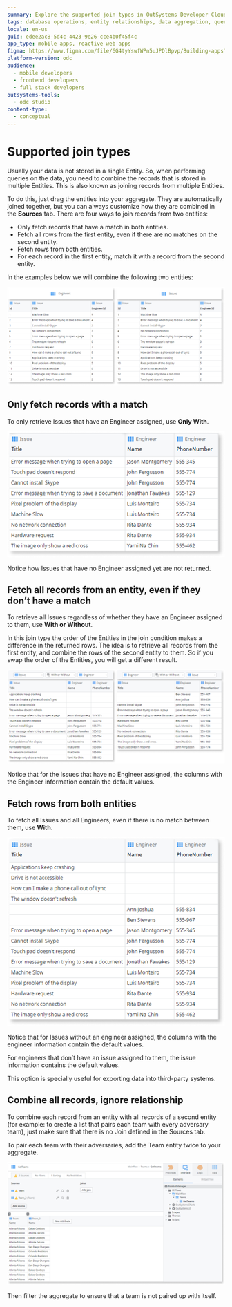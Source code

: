 ```yaml
---
summary: Explore the supported join types in OutSystems Developer Cloud (ODC) for combining data from multiple entities.
tags: database operations, entity relationships, data aggregation, query optimization, data modeling
locale: en-us
guid: edee2ac8-5d4c-4423-9e26-cce4b0f45f4c
app_type: mobile apps, reactive web apps
figma: https://www.figma.com/file/6G4tyYswfWPn5uJPDlBpvp/Building-apps?type=design&node-id=3203%3A8518&t=ZwHw8hXeFhwYsO5V-1
platform-version: odc
audience:
  - mobile developers
  - frontend developers
  - full stack developers
outsystems-tools:
  - odc studio
content-type:
  - conceptual
---
```


# Supported join types

Usually your data is not stored in a single Entity. So, when performing queries on the data, you need to combine the records that is stored in multiple Entities. This is also known as joining records from multiple Entities.

To do this, just drag the entities into your aggregate. They are automatically joined together, but you can always customize how they are combined in the **Sources** tab. There are four ways to join records from two entities:

* Only fetch records that have a match in both entities.
* Fetch all rows from the first entity, even if there are no matches on the second entity.
* Fetch rows from both entities.
* For each record in the first entity, match it with a record from the second entity.

In the examples below we will combine the following two entities:

![Screenshot of two original database tables before joining](images/originaltables.png "Original Tables")

## Only fetch records with a match

To only retrieve Issues that have an Engineer assigned, use **Only With**.

![Example of 'Only With' join showing matched records between Issues and Engineers](images/onlywith-example.png "Only With Join Example")

Notice how Issues that have no Engineer assigned yet are not returned.

## Fetch all records from an entity, even if they don’t have a match

To retrieve all Issues regardless of whether they have an Engineer assigned to them, use **With or Without**.

In this join type the order of the Entities in the join condition makes a difference in the returned rows. The idea is to retrieve all records from the first entity, and combine the rows of the second entity to them. So if you swap the order of the Entities, you will get a different result.

![Illustration of 'With or Without' join difference with order of entities affecting the result](images/withorwithout-difference.png "With or Without Join Difference")

Notice that for the Issues that have no Engineer assigned, the columns with the Engineer information contain the default values.

## Fetch rows from both entities

To fetch all Issues and all Engineers, even if there is no match between them, use **With**.

![Example of 'With' join fetching all records from Issues and Engineers regardless of matches](images/with-example.png "With Join Example")

Notice that for Issues without an engineer assigned, the columns with the engineer information contain the default values.

For engineers that don’t have an issue assigned to them, the issue information contains the default values.

This option is specially useful for exporting data into third-party systems.

## Combine all records, ignore relationship

To combine each record from an entity with all records of a second entity (for example: to create a list that pairs each team with every adversary team), just make sure that there is no Join defined in the Sources tab.

To pair each team with their adversaries, add the Team entity twice to your aggregate.

![Example of a cross join pairing each team with every adversary team](images/crossjoin-example.png "Cross Join Example")

Then filter the aggregate to ensure that a team is not paired up with itself.
